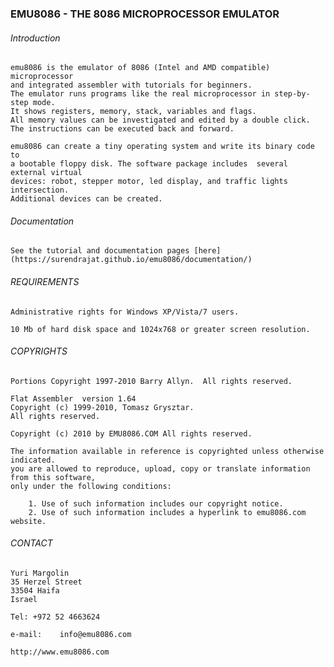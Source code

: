     
    
### EMU8086  - THE 8086 MICROPROCESSOR EMULATOR
    
    
 ######  Introduction
    
    emu8086 is the emulator of 8086 (Intel and AMD compatible) microprocessor 
    and integrated assembler with tutorials for beginners. 
    The emulator runs programs like the real microprocessor in step-by-step mode.
    It shows registers, memory, stack, variables and flags. 
    All memory values can be investigated and edited by a double click.
    The instructions can be executed back and forward.
    
    emu8086 can create a tiny operating system and write its binary code to
    a bootable floppy disk. The software package includes  several external virtual
    devices: robot, stepper motor, led display, and traffic lights intersection. 
    Additional devices can be created. 
    
 ######   Documentation
            
    See the tutorial and documentation pages [here](https://surendrajat.github.io/emu8086/documentation/)
 
 ######   REQUIREMENTS

    Administrative rights for Windows XP/Vista/7 users.
    
    10 Mb of hard disk space and 1024x768 or greater screen resolution.
 
  ######  COPYRIGHTS

    Portions Copyright 1997-2010 Barry Allyn.  All rights reserved.

    Flat Assembler	version 1.64
    Copyright (c) 1999-2010, Tomasz Grysztar.
    All rights reserved.
   
    Copyright (c) 2010 by EMU8086.COM All rights reserved. 
    
    The information available in reference is copyrighted unless otherwise indicated.
    you are allowed to reproduce, upload, copy or translate information from this software,
    only under the following conditions: 
    
        1. Use of such information includes our copyright notice.
        2. Use of such information includes a hyperlink to emu8086.com website. 

 ######   CONTACT       
    
    Yuri Margolin
    35 Herzel Street
    33504 Haifa
    Israel

    Tel: +972 52 4663624

    e-mail:    info@emu8086.com    

    http://www.emu8086.com
    
    
